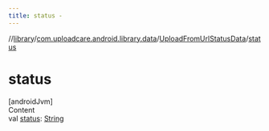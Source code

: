 ```yaml
---
title: status -
---
```

//[library](../../index.md)/[com.uploadcare.android.library.data](../index.md)/[UploadFromUrlStatusData](index.md)/[status](status.md)



# status  
[androidJvm]  
Content  
val [status](status.md): [String](https://kotlinlang.org/api/latest/jvm/stdlib/kotlin/-string/index.html)  



